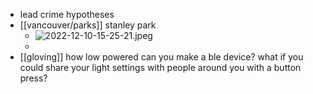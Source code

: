 - lead crime hypotheses
- [[vancouver/parks]] stanley park
	- ![2022-12-10-15-25-21.jpeg](../assets/2022-12-10-15-25-21.jpeg)
	-
- [[gloving]] how low powered can you make a ble device? what if you could share your light settings with people around you with a button press?